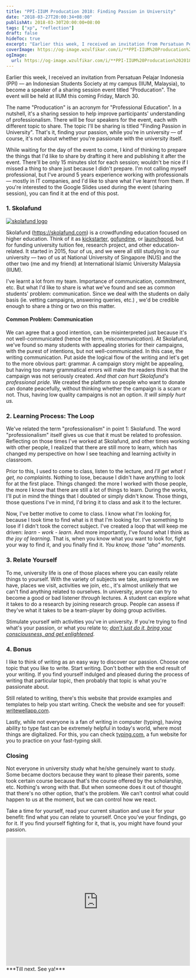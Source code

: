 ```yaml
---
title: "PPI-IIUM Producation 2018: Finding Passion in University"
date: "2018-03-27T20:00:34+08:00"
publishAt: 2018-03-30T20:00:00+08:00
tags: ["xp", "reflection"]
draft: false
hideToc: true
excerpt: "Earlier this week, I received an invitation from Persatuan Pelajar Indonesia (PPI) –– an Indonesian Students Society at my campus (IIUM, Malaysia),..."
coverImage: https://og-image.wzulfikar.com/i/**PPI-IIUM%20Producation%202018**.png?theme=dark&md=1&fontSize=100px&images=NO_IMAGE
ogImage: 
  url: https://og-image.wzulfikar.com/i/**PPI-IIUM%20Producation%202018**.png?theme=dark&md=1&fontSize=100px&images=NO_IMAGE
---
```


Earlier this week, I received an invitation from Persatuan Pelajar Indonesia (PPI) –– an Indonesian Students Society at my campus (IIUM, Malaysia), to become a speaker of a sharing session event titled "Producation". The event will be held at IIUM this coming Friday, March 30.

<!--more-->

The name "Producation" is an acronym for "Professional Education". In a nutshell, it's a sharing session to help improve participants' understanding of professionalism. There will be four speakers for the event, each with different topic to share. The topic I'll be sharing is titled "Finding Passion in University". That's it, finding your passion, while you're in university –– of course, it's not about whether you're passionate with the university itself.

While waiting for the day of the event to come, I kind of thinking to prepare the things that I'd like to share by drafting it here and publishing it after the event. There'll be only 15 minutes slot for each session; wouldn't be nice if I missed a thing to share just because I didn't prepare. I'm not calling myself professional, but I've around 5 years experience working with professionals –– mostly in IT companies, and I'd like to share what I've learnt from them. If you're interested to the Google Slides used during the event (sharing session), you can find it at the end of this post.

### 1. Skolafund

[![skolafund logo](/images/sf-logo-with-slogan-sm.png#featured)](https://skolafund.com)

Skolafund (https://skolafund.com) is a crowdfunding education focused on higher education. Think of it as [kickstarter](https://www.kickstarter.com), [gofundme](https://www.gofundme.com), or [launchgood](https://www.launchgood.com), but for funding university tuition fee, research project, and other education-related. It started in 2015, four of us, and we were all still studying in our university –– two of us at National University of Singapore (NUS) and the other two (me and my friend) at International Islamic University Malaysia (IIUM).

I've learnt a lot from my team. Importance of communication, commitment, etc. But what I'd like to share is what we've found and see as common students' problem: communication. Since we deal with the students on daily basis (ie. vetting campaigns, answering queries, etc.)
, we'd be credible enough to share a thing or two on this matter.

#### Common Problem: Communication

We can agree that a good intention, can be misinterpreted just because it's not well-communicated (hence the term, _miscommunication_). At Skolafund, we've found so many students with appealing stories for their campaigns, with the purest of intentions, but not well-communicated. In this case, the writing communication. Put aside the logical flow of the writing and let's get to the more obvious part: grammar. A campaign story might be appealing, but having too many grammatical errors will make the readers think that the campaign was not seriously created. _And that can hurt Skolafund's professional pride._ We created the platform so people who want to donate can donate peacefully, without thinking whether the campaign is a scam or not. Thus, having low quality campaigns is not an option. _It will simply hurt us._

### 2. Learning Process: The Loop

We've related the term "professionalism" in point 1: Skolafund. The word "professionalism" itself gives us cue that it must be related to profession. Reflecting on those times I've worked at Skolafund, and other times working with other people, I realized that there are still more to learn, which has changed my perspective on how I see teaching and learning activity in classroom.

Prior to this, I used to come to class, listen to the lecture, and _I'll get what I get, no complaints_. Nothing to lose, because I didn't have anything to look for at the first place. Things changed: the more I worked with those people, the more I know that there are still a lot of things to learn. During the works, I'll put in mind the things that I doubted or simply didn't know. Those things, those questions I've in mind, I'd bring it to class and ask it to the lecturer. 

Now, I've better motive to come to class. I know what I'm looking for, because I took time to find what is it that I'm looking for. I've something to lose if I didn't took the correct subject. I've created a loop that will keep me driven: *learn - work - learn*. And more importantly, I've found what I think as _the joy of learning_. That is, when you know what you want to look for, fight your way to find it, and you finally find it. _You know, those "aha" moments._

### 3. Relate Yourself

To me, university life is one of those places where you can easily relate things to yourself. With the variety of subjects we take, assignments we have, places we visit, activities we join, etc., it's almost unlikely that we can't find anything related to ourselves. In university, anyone can try to become a good or bad listener _through_ lectures. A student can explore what it takes to do a research by joining research group. People can assess if they've what it takes to be a team-player by doing group activities. 

Stimulate yourself with activities you've in university. If you're trying to find what's your passion, or what you relate to; <u>_don't just do it, bring your consciousness, and get enlightened_</u>.

### 4. Bonus

I like to think of writing as an easy way to discover our passion. Choose one topic that you like to write. Start writing. Don't bother with the end result of your writing. If you find yourself indulged and pleased during the process of writing that particular topic, then probably that topic is what you're passionate about.

Still related to writing, there's this website that provide examples and templates to help you start writing. Check the website and see for youself: [writewellapp.com](http://writewellapp.com). 

Lastly, while not everyone is a fan of writing in computer (typing), having ability to type fast can be extremely helpful in today's world, where most things are digitalized. For this, you can check [typing.com](https://www.typing.com), a fun website for you to practice on your fast-typing skill. 

### Closing

Not everyone in university study what he/she genuinely want to study. Some became doctors because they want to please their parents, some took certain course because that's the course offered by the scholarship, etc. Nothing's wrong with that. But when someone does it out of thought that there's no other option, that's the problem. We can't control what could happen to us at the moment, but we can control how we react.

Take a time for yourself, read your current situation and use it for your benefit: find what you can relate to yourself. Once you've your findings, go for it. If you find yourself fighting for it, that is, you might have found your passion.

<iframe src="https://docs.google.com/presentation/d/e/2PACX-1vT7biNAKKUWk1EpFNFZsE-8Xd41iuZqOkY0uYUSeLYawhbxPAefWDjRC9OQvjucVerHCvPYE2BShpzq/embed?start=false&loop=false&delayms=3000" frameborder="0" width="100%" height="350" allowfullscreen="true" mozallowfullscreen="true" webkitallowfullscreen="true"></iframe>

<br/>
***Till next. See ya!***
